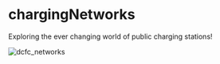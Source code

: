 # chargingNetworks
Exploring the ever changing world of public charging stations!

![dcfc_networks](images/dcfc_networks.jpg)
